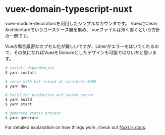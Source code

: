 # vuex-domain-typescript-nuxt
vuex-module-decoratorsを利用したシンプルなカウンタです。
VuexにClean Architectureでいうユースケース層を集め、.vueファイルは薄く書くという方針の一例です。

Vueの場合厳密なカプセル化が難しいですが、Linterがエラーをはいてくれるので、その気になればVuexをDomainとしたデザインも可能ではないかと思います。



``` bash
# install dependencies
$ yarn install

# serve with hot reload at localhost:3000
$ yarn dev

# build for production and launch server
$ yarn build
$ yarn start

# generate static project
$ yarn generate
```

For detailed explanation on how things work, check out [Nuxt.js docs](https://nuxtjs.org).

